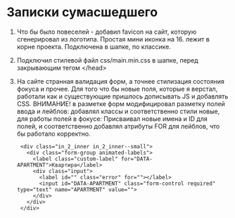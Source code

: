 # Записки сумасшедшего

1. Что бы было повеселей - добавил favicon на сайт, которую сгенерировал из логотипа. Простая мини иконка на 16. лежит в корне проекта. Подключена в шапке, по классике.

2. Подключил стилевой файл css/main.min.css в шапке, перед закрывающим тегом \</head>
3. На сайте странная валидация форм, а точнее стилизация состояния фокуса и прочее. Для того что бы новые поля, которые я верстал, работали как и существующие пришлось дописывать JS и добавлять CSS.
 ВНИМАНИЕ! в разметке форм модифицировал разметку полей ввода и лейблов: добавлял классы и соответственно стили новые, для работы полей в фокусе:
 Присваивал новые имена и ID для полей, и соответственно добавлял атрибуты FOR для лейблов, что бы работало корректно.

        <div class="in_2_inner in_2_inner--small">
          <div class="form-group animated-labels">
            <label class="custom-label" for="DATA-APARTMENT">Квартира</label>
            <div class="input">
              <label id="" class="error" for=""></label>
              <input id="DATA-APARTMENT" class="form-control required" type="text" name="APARTMENT" value="">
            </div>
          </div>
        </div>
